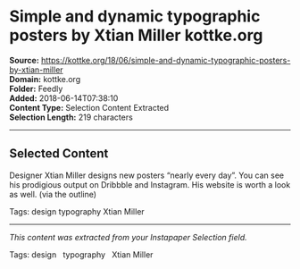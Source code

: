 # Simple and dynamic typographic posters by Xtian Miller kottke.org

**Source:** https://kottke.org/18/06/simple-and-dynamic-typographic-posters-by-xtian-miller  
**Domain:** kottke.org  
**Folder:** Feedly  
**Added:** 2018-06-14T07:38:10  
**Content Type:** Selection Content Extracted  
**Selection Length:** 219 characters  


---

## Selected Content

Designer Xtian Miller designs new posters “nearly every day”. You can see his prodigious output on Dribbble and Instagram. His website is worth a look as well. (via the outline)

Tags: design typography Xtian Miller

---

*This content was extracted from your Instapaper Selection field.*

Tags: design   typography   Xtian Miller
